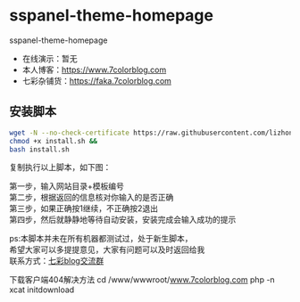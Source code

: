 # sspanel-theme-homepage
sspanel-theme-homepage
  
* 在线演示：暂无   
* 本人博客：https://www.7colorblog.com  
* 七彩杂铺货：https://faka.7colorblog.com  


## 安装脚本
``` bash
wget -N --no-check-certificate https://raw.githubusercontent.com/lizhongnian/sspanel-theme-homepage/master/install.sh &&
chmod +x install.sh &&
bash install.sh
```
复制执行以上脚本，如下图：


第一步，输入网站目录+模板编号</br>
第二步，根据返回的信息核对你输入的是否正确</br>
第三步，如果正确按1继续，不正确按2退出</br>
第四步，然后就静静地等待自动安装，安装完成会输入成功的提示</br>

ps:本脚本并未在所有机器都测试过，处于新生脚本，</br>
希望大家可以多提提意见，大家有问题可以及时返回给我</br>
联系方式：<a target="_blank" href="//shang.qq.com/wpa/qunwpa?idkey=0e0ad00fa39b8d74f9aee8aba6d4fa87387d41ae60a8f617e437a9ae5c4cea32">七彩blog交流群</a>



下载客户端404解决方法
cd /www/wwwroot/www.7colorblog.com
php -n xcat initdownload
